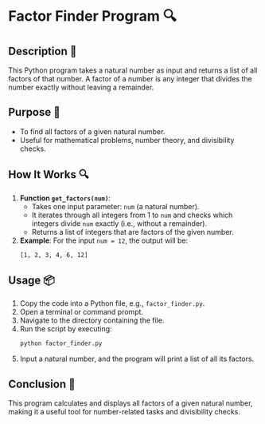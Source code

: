 # Factor Finder Program 🔍

## Description 📝

This Python program takes a natural number as input and returns a list of all factors of that number.
A factor of a number is any integer that divides the number exactly without leaving a remainder.

## Purpose 🎯

-   To find all factors of a given natural number.
-   Useful for mathematical problems, number theory, and divisibility checks.

## How It Works 🔍

1. **Function `get_factors(num)`**:
    - Takes one input parameter: `num` (a natural number).
    - It iterates through all integers from 1 to `num` and checks which integers divide `num` exactly (i.e., without a remainder).
    - Returns a list of integers that are factors of the given number.
2. **Example**:
   For the input `num = 12`, the output will be:
    ```
    [1, 2, 3, 4, 6, 12]
    ```

## Usage 📦

1. Copy the code into a Python file, e.g., `factor_finder.py`.
2. Open a terminal or command prompt.
3. Navigate to the directory containing the file.
4. Run the script by executing:
    ```bash
    python factor_finder.py
    ```
5. Input a natural number, and the program will print a list of all its factors.

## Conclusion 🚀

This program calculates and displays all factors of a given natural number, making it a useful tool for number-related tasks and divisibility checks.
